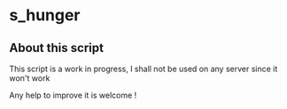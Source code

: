 # s_hunger

## About this script

This script is a work in progress, I shall not be used on any server since it won't work

Any help to improve it is welcome !


